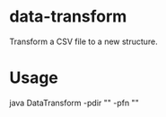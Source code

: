 # data-transform
Transform a CSV file to a new structure.

Usage
===

java DataTransform -pdir "" -pfn ""
